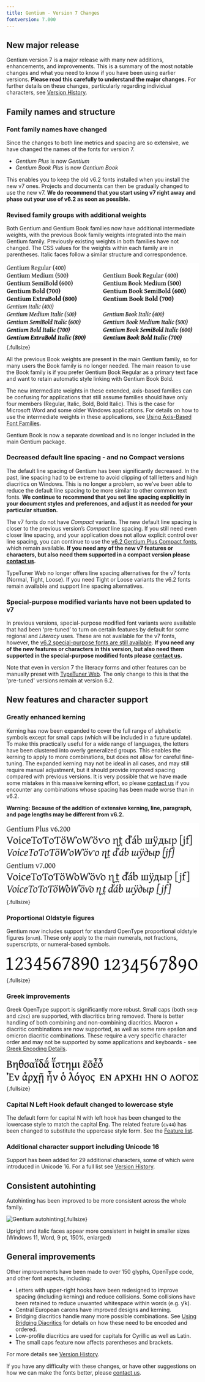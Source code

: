 ```yaml
---
title: Gentium - Version 7 Changes
fontversion: 7.000
---
```


## New major release

Gentium version 7 is a major release with many new additions, enhancements, and improvements. This is a summary of the most notable changes and what you need to know if you have been using earlier versions. **Please read this carefully to understand the major changes.** For further details on these changes, particularly regarding individual characters, see [Version History](history.md).

## Family names and structure

### Font family names have changed

Since the changes to both line metrics and spacing are so extensive, we have changed the names of the fonts for version 7.

- *Gentium Plus* is now *Gentium*
- *Gentium Book Plus* is now *Gentium Book*

This enables you to keep the old v6.2 fonts installed when you install the new v7 ones. Projects and documents can then be gradually changed to use the new v7. **We do recommend that you start using v7 right away and phase out your use of v6.2 as soon as possible.**

### Revised family groups with additional weights

Both Gentium and Gentium Book families now have additional intermediate weights, with the previous Book family weights integrated into the main Gentium family. Previously existing weights in both families have not changed. The CSS values for the weights within each family are in parentheses. Italic faces follow a similar structure and correspondence.

![New v7 weights](../assets/images/weights.png){.fullsize}
<!-- PRODUCT SITE IMAGE SRC https://software.sil.org/gentium/wp-content/uploads/sites/20/2025/05/weights.png -->

All the previous Book weights are present in the main Gentium family, so for many users the Book family is no longer needed. The main reason to use the Book family is if you prefer Gentium Book Regular as a primary text face and want to retain automatic style linking with Gentium Book Bold.

The new intermediate weights in these extended, axis-based families can be confusing for applications that still assume families should have only four members (Regular, Italic, Bold, Bold Italic). This is the case for Microsoft Word and some older Windows applications. For details on how to use the intermediate weights in these applications, see [Using Axis-Based Font Families](https://software.sil.org/fonts/axis-based-fonts/).

Gentium Book is now a separate download and is no longer included in the main Gentium package.

### Decreased default line spacing - and no Compact versions

The default line spacing of Gentium has been significantly decreased. In the past, line spacing had to be extreme to avoid clipping of tall letters and high diacritics on Windows. This is no longer a problem, so we’ve been able to reduce the default line spacing to be more similar to other common text fonts. **We continue to recommend that you set line spacing explicitly in your document styles and preferences, and adjust it as needed for your particular situation.**

The v7 fonts do not have *Compact* variants. The new default line spacing is closer to the previous version’s *Compact* line spacing. If you still need even closer line spacing, and your application does not allow explicit control over line spacing, you can continue to use the [v6.2 Gentium Plus Compact fonts](https://software.sil.org/lcgfonts/download/), which remain available. **If you need any of the new v7 features or characters, but also need them supported in a compact version please [contact us](https://software.sil.org/gentium/about/contact/).**

TypeTuner Web no longer offers line spacing alternatives for the v7 fonts (Normal, Tight, Loose). If you need Tight or Loose variants the v6.2 fonts remain available and support line spacing alternatives.

### Special-purpose modified variants have not been updated to v7

In previous versions, special-purpose modified font variants were available that had been ‘pre-tuned’ to turn on certain features by default for some regional and *Literacy* uses. These are not available for the v7 fonts, however, the [v6.2 special-purpose fonts are still available](https://software.sil.org/lcgfonts/download/). **If you need any of the new features or characters in this version, but also need them supported in the special-purpose modified fonts please [contact us](https://software.sil.org/gentium/about/contact/).**

Note that even in version 7 the literacy forms and other features can be manually preset with [TypeTuner Web](https://typetunerweb.languagetechnology.org/ttw/fonts2go.cgi). The only change to this is that the 'pre-tuned' versions remain at version 6.2.  

## New features and character support

### Greatly enhanced kerning

Kerning has now been expanded to cover the full range of alphabetic symbols except for small caps (which will be included in a future update). To make this practically useful for a wide range of languages, the letters have been clustered into overly generalized groups. This enables the kerning to apply to more combinations, but does not allow for careful fine-tuning. The expanded kerning may not be ideal in all cases, and may still require manual adjustment, but it should provide improved spacing compared with previous versions. It is very possible that we have made some mistakes in this massive kerning effort, so please [contact us](https://software.sil.org/gentium/about/contact/) if you encounter any combinations whose spacing has been made worse than in v6.2.

**Warning: Because of the addition of extensive kerning, line, paragraph, and page lengths may be different from v6.2.**

![Expanded kerning](../assets/images/kerning.png){.fullsize}
<!-- PRODUCT SITE IMAGE SRC https://software.sil.org/gentium/wp-content/uploads/sites/20/2025/05/kerning.png -->

### Proportional Oldstyle figures

Gentium now includes support for standard OpenType proportional oldstyle figures (`onum`). These only apply to the main numerals, not fractions, superscripts, or numeral-based symbols.

![Oldstyle figures](../assets/images/oldstylefigures.png){.fullsize}
<!-- PRODUCT SITE IMAGE SRC https://software.sil.org/gentium/wp-content/uploads/sites/20/2025/05/oldstylefigures.png -->

### Greek improvements

Greek OpenType support is significantly more robust. Small caps (both `smcp` and `c2sc`) are supported, with diacritics bring removed. There is better handling of both combining and non-combining diacritics. Macron + diacritic combinations are now supported, as well as some rare epsilon and omicron diacritic combinations. These require a very specific character order and may not be supported by some applications and keyboards - see [Greek Encoding Details](greek.md).

![Greek improvements](../assets/images/v7greekrev.png){.fullsize}
<!-- PRODUCT SITE IMAGE SRC https://software.sil.org/gentium/wp-content/uploads/sites/20/2025/05/v7greekrev.png -->

### Capital N Left Hook default changed to lowercase style

The default form for capital N with left hook has been changed to the lowercase style to match the capital Eng. The related feature (`cv44`) has been changed to substitute the uppercase style form. See the [Feature list](features.md).

### Additional character support including Unicode 16

Support has been added for 29 additional characters, some of which were introduced in Unicode 16. For a full list see [Version History](history.md).

## Consistent autohinting

Autohinting has been improved to be more consistent across the whole family.

![Gentium autohinting](../assets/images/v7autohinting.png){.fullsize}
<!-- PRODUCT SITE IMAGE SRC https://software.sil.org/gentium/wp-content/uploads/sites/20/2025/05/v7autohinting.png -->

Upright and italic faces appear more consistent in height in smaller sizes (Windows 11, Word, 9 pt, 150%, enlarged)

## General improvements

Other improvements have been made to over 150 glyphs, OpenType code, and other font aspects, including: 

- Letters with upper-right hooks have been redesigned to improve spacing (including kerning) and reduce collisions. Some collisions have been retained to reduce unwanted whitespace within words (e.g. ƴk).
- Central European carons have improved designs and kerning.
- Bridging diacritics handle many more possible combinations. See [Using Bridging Diacritics](https://software.sil.org/fonts/bridging-diacritics/) for details on how these need to be encoded and ordered.
- Low-profile diacritics are used for capitals for Cyrillic as well as Latin.
- The small caps feature now affects parentheses and brackets.

For more details see [Version History](history.md).

If you have any difficulty with these changes, or have other suggestions on how we can make the fonts better, please [contact us](https://software.sil.org/gentium/about/contact/).








